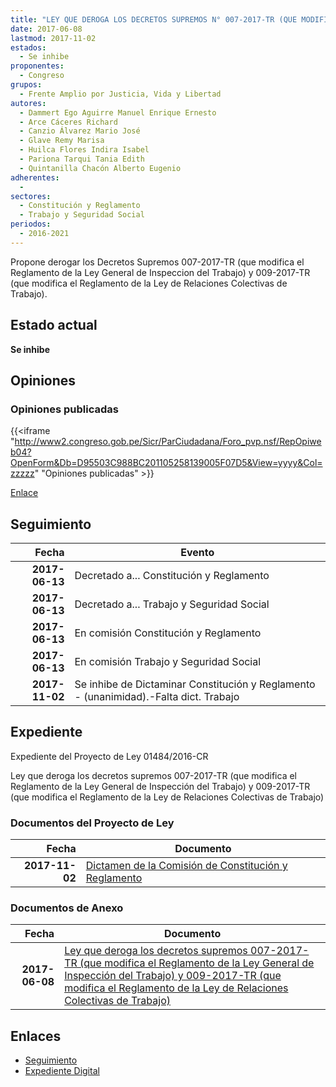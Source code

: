 ```yaml
---
title: "LEY QUE DEROGA LOS DECRETOS SUPREMOS N° 007-2017-TR (QUE MODIFICA EL REGLAMENTO DE LA LEY GENERAL DE INSPECCIÓN DEL TRABAJO) Y N° 009-2017-TR (QUE MODIFICA EL REGLAMENTO DE LA LEY DE RELACIONES COLECTIVAS DE TRABAJO)"
date: 2017-06-08
lastmod: 2017-11-02
estados: 
  - Se inhibe
proponentes: 
  - Congreso
grupos: 
  - Frente Amplio por Justicia, Vida y Libertad
autores: 
  - Dammert Ego Aguirre Manuel Enrique Ernesto
  - Arce Cáceres Richard
  - Canzio Álvarez Mario José
  - Glave Remy Marisa
  - Huilca Flores Indira Isabel
  - Pariona Tarqui Tania Edith
  - Quintanilla Chacón Alberto Eugenio
adherentes: 
  - 
sectores: 
  - Constitución y Reglamento
  - Trabajo y Seguridad Social
periodos: 
  - 2016-2021
---
```


Propone derogar los Decretos Supremos 007-2017-TR (que modifica el Reglamento de la Ley General de Inspeccion del Trabajo) y 009-2017-TR (que modifica el Reglamento de la Ley de Relaciones Colectivas de Trabajo).


## Estado actual

**Se inhibe**

## Opiniones

### Opiniones publicadas

{{<iframe "http://www2.congreso.gob.pe/Sicr/ParCiudadana/Foro_pvp.nsf/RepOpiweb04?OpenForm&Db=D95503C988BC201105258139005F07D5&View=yyyy&Col=zzzzz" "Opiniones publicadas" >}}

[Enlace](http://www2.congreso.gob.pe/Sicr/ParCiudadana/Foro_pvp.nsf/RepOpiweb04?OpenForm&Db=D95503C988BC201105258139005F07D5&View=yyyy&Col=zzzzz)

## Seguimiento

| Fecha | Evento |
|------:|--------|
| **2017-06-13** | Decretado a... Constitución y Reglamento|
| **2017-06-13** | Decretado a... Trabajo y Seguridad Social|
| **2017-06-13** | En comisión Constitución y Reglamento|
| **2017-06-13** | En comisión Trabajo y Seguridad Social|
| **2017-11-02** | Se inhibe de Dictaminar Constitución y Reglamento - (unanimidad).-Falta dict. Trabajo|


## Expediente

Expediente del Proyecto de Ley 01484/2016-CR

Ley que deroga los decretos supremos 007-2017-TR (que modifica el Reglamento de la Ley General de Inspección del Trabajo) y 009-2017-TR (que modifica el Reglamento de la Ley de Relaciones Colectivas de Trabajo)


### Documentos del Proyecto de Ley

| Fecha | Documento |
|------:|--------|
| **2017-11-02** | [Dictamen de la Comisión de Constitución y Reglamento](http://www.leyes.congreso.gob.pe/Documentos/2016_2021/Dictamenes/Proyectos_de_Ley/01484DC04MAY20171102.pdf) |

### Documentos de Anexo

| Fecha | Documento |
|------:|--------|
| **2017-06-08** | [Ley que deroga los decretos supremos 007-2017-TR (que modifica el Reglamento de la Ley General de Inspección del Trabajo) y 009-2017-TR (que modifica el Reglamento de la Ley de Relaciones Colectivas de Trabajo)](http://www.leyes.congreso.gob.pe/Documentos/2016_2021/Proyectos_de_Ley_y_de_Resoluciones_Legislativas/PL0148420170608.pdf) |

## Enlaces 

- [Seguimiento](http://www2.congreso.gob.pe/Sicr/TraDocEstProc/CLProLey2016.nsf/f7fff46988ca05b1052578e100829cc7/15459d7bd06c677f05258139006f428f?OpenDocument)
- [Expediente Digital](http://www2.congreso.gob.pehttp://www2.congreso.gob.pe/Sicr/TraDocEstProc/CLProLey2016.nsf/f7fff46988ca05b1052578e100829cc7/15459d7bd06c677f05258139006f428f?OpenDocument&Click=05257FB7005EB655.eb71d0cf91d8294e05256cdf006b5706/$Body/0.1C6C)
